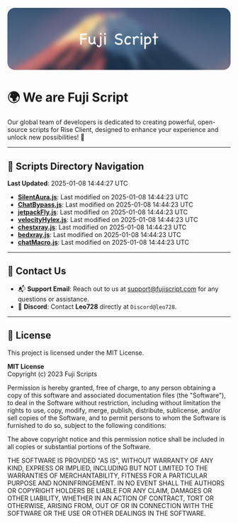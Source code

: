 ![Banner](.github/b.webp)

# 🌍 **We are Fuji Script**

Our global team of developers is dedicated to creating powerful, open-source scripts for Rise Client, designed to enhance your experience and unlock new possibilities! 🌟

---
<!-- SCRIPTS_NAVIGATION_START -->
## 📂 **Scripts Directory Navigation**

**Last Updated**: 2025-01-08 14:44:27 UTC

- **[SilentAura.js](scripts/SilentAura.js)**: Last modified on 2025-01-08 14:44:23 UTC
- **[ChatBypass.js](scripts/ChatBypass.js)**: Last modified on 2025-01-08 14:44:23 UTC
- **[jetpackFly.js](scripts/jetpackFly.js)**: Last modified on 2025-01-08 14:44:23 UTC
- **[velocityHylex.js](scripts/velocityHylex.js)**: Last modified on 2025-01-08 14:44:23 UTC
- **[chestxray.js](scripts/chestxray.js)**: Last modified on 2025-01-08 14:44:23 UTC
- **[bedxray.js](scripts/bedxray.js)**: Last modified on 2025-01-08 14:44:23 UTC
- **[chatMacro.js](scripts/chatMacro.js)**: Last modified on 2025-01-08 14:44:23 UTC

<!-- SCRIPTS_NAVIGATION_END -->

---

## 💬 **Contact Us**  
- 📬 **Support Email**: Reach out to us at [support@fujiscript.com](mailto:support@fujiscript.com) for any questions or assistance.  
- 💬 **Discord**: Contact **Leo728** directly at `Discord@leo728`.

---

## 📜 **License**

This project is licensed under the MIT License.  

**MIT License**  
Copyright (c) 2023 Fuji Scripts  

Permission is hereby granted, free of charge, to any person obtaining a copy of this software and associated documentation files (the "Software"), to deal in the Software without restriction, including without limitation the rights to use, copy, modify, merge, publish, distribute, sublicense, and/or sell copies of the Software, and to permit persons to whom the Software is furnished to do so, subject to the following conditions:  

The above copyright notice and this permission notice shall be included in all copies or substantial portions of the Software.  

THE SOFTWARE IS PROVIDED "AS IS", WITHOUT WARRANTY OF ANY KIND, EXPRESS OR IMPLIED, INCLUDING BUT NOT LIMITED TO THE WARRANTIES OF MERCHANTABILITY, FITNESS FOR A PARTICULAR PURPOSE AND NONINFRINGEMENT. IN NO EVENT SHALL THE AUTHORS OR COPYRIGHT HOLDERS BE LIABLE FOR ANY CLAIM, DAMAGES OR OTHER LIABILITY, WHETHER IN AN ACTION OF CONTRACT, TORT OR OTHERWISE, ARISING FROM, OUT OF OR IN CONNECTION WITH THE SOFTWARE OR THE USE OR OTHER DEALINGS IN THE SOFTWARE.  
